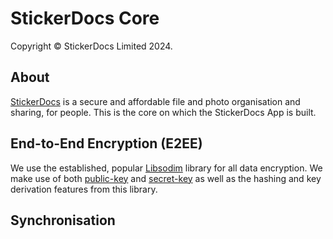 # StickerDocs Core

Copyright © StickerDocs Limited 2024.

## About

[StickerDocs](https://stickerdocs.com) is a secure and affordable file and photo organisation and sharing, for people. This is the core on which the StickerDocs App is built.

## End-to-End Encryption (E2EE)

We use the established, popular [Libsodim](https://doc.libsodium.org/) library for all data encryption. We make use of both [public-key](https://doc.libsodium.org/public-key_cryptography/authenticated_encryption) and [secret-key](https://doc.libsodium.org/secret-key_cryptography/secretbox) as well as the hashing and key derivation features from this library.

## Synchronisation
